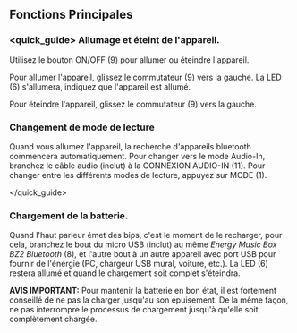 ## Fonctions Principales

### <quick_guide> Allumage et éteint de l'appareil.

Utilisez le bouton ON/OFF (9) pour allumer ou éteindre l'appareil.

Pour allumer l'appareil, glissez le commutateur (9) vers la gauche. La LED (6) s'allumera, indiquez que l'appareil est allumé.

Pour éteindre l'appareil, glissez le commutateur (9) vers la gauche.


### Changement de mode de lecture

Quand vous allumez l'appareil, la recherche d'appareils bluetooth commencera automatiquement. Pour changer vers le mode Audio-In, branchez le câble audio (inclut) à la CONNEXION AUDIO-IN (11). Pour changer entre les différents modes de lecture, appuyez sur MODE (1).

</quick_guide>

### Chargement de la batterie.

Quand l'haut parleur émet des bips, c'est le moment de le recharger, pour cela, branchez le bout du micro USB (inclut) au même *Energy Music Box BZ2 Bluetooth* (8), et l'autre bout à un autre appareil avec port USB pour fournir de l'énergie (PC, chargeur USB mural, voiture, etc.). La LED (6) restera allumé et quand le chargement soit complet s'éteindra.

**AVIS IMPORTANT:** Pour mantenir la batterie en bon état, il est fortement conseillé de ne pas la charger jusqu'au son épuisement. De la même façon, ne pas interrompre le processus de chargement jusqu'à qu'elle soit complètement chargée.

